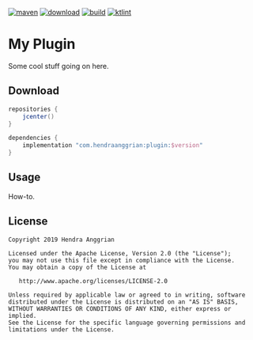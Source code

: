[![maven](https://img.shields.io/badge/maven-maven-brightgreen.svg)](https://bintray.com/hendraanggrian/maven)
[![download](https://api.bintray.com/packages/hendraanggrian/maven/plugin/images/download.svg)](https://bintray.com/hendraanggrian/maven/plugin/_latestVersion)
[![build](https://travis-ci.com/hendraanggrian/plugin.svg)](https://travis-ci.com/hendraanggrian/plugin)
[![ktlint](https://img.shields.io/badge/code%20style-%E2%9D%A4-FF4081.svg)](https://ktlint.github.io/)

My Plugin
=========
Some cool stuff going on here.

Download
--------
```gradle
repositories {
    jcenter()
}

dependencies {
    implementation "com.hendraanggrian:plugin:$version"
}
```

Usage
-----
How-to.

License
-------
    Copyright 2019 Hendra Anggrian

    Licensed under the Apache License, Version 2.0 (the "License");
    you may not use this file except in compliance with the License.
    You may obtain a copy of the License at

       http://www.apache.org/licenses/LICENSE-2.0

    Unless required by applicable law or agreed to in writing, software
    distributed under the License is distributed on an "AS IS" BASIS,
    WITHOUT WARRANTIES OR CONDITIONS OF ANY KIND, either express or implied.
    See the License for the specific language governing permissions and
    limitations under the License.
    